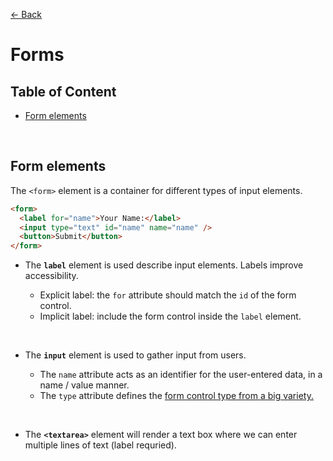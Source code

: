 [&larr; Back](./README.md)

# Forms

## Table of Content

- [Form elements](#form-elements)

<br>

## Form elements

The `<form>` element is a container for different types of input elements.

```html
<form>
  <label for="name">Your Name:</label>
  <input type="text" id="name" name="name" />
  <button>Submit</button>
</form>
```

- The **`label`** element is used describe input elements. Labels improve accessibility.

  - Explicit label: the `for` attribute should match the `id` of the form control.
  - Implicit label: include the form control inside the `label` element.

<br>

- The **`input`** element is used to gather input from users.

  - The `name` attribute acts as an identifier for the user-entered data, in a name / value manner.
  - The `type` attribute defines the [form control type from a big variety.](https://developer.mozilla.org/en-US/docs/Web/HTML/Element/Input)

<br>

- The **`<textarea>`** element will render a text box where we can enter multiple lines of text (label requried).

<br>
